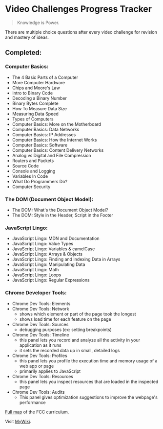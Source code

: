 # Video Challenges Progress Tracker 
> Knowledge is Power.

There are multiple choice questions after every video challenge for revision and mastery of ideas. 
## Completed:  
### Computer Basics:
* The 4 Basic Parts of a Computer 
* More Computer Hardware 
* Chips and Moore's Law 
* Intro to Binary Code 
* Decoding a Binary Number 
* Binary Bytes Complete
* How To Measure Data Size
* Measuring Data Speed 
* Types of Computers
* Computer Basics: More on the Motherboard 
* Computer Basics: Data Networks 
* Computer Basics: IP Addresses 
* Computer Basics: How the Internet Works 
* Computer Basics: Software 
* Computer Basics: Content Delivery Networks 
* Analog vs Digital and File Compression
* Routers and Packets 
* Source Code 
* Console and Logging 
* Variables In Code 
* What Do Programmers Do? 
* Computer Security

### The DOM (Document Object Model):
* The DOM: What's the Document Object Model? 
* The DOM: Style in the Header, Script in the Footer

### JavaScript Lingo: 
* JavaScript Lingo: MDN and Documentation 
* JavaScript Lingo: Value Types 
* JavaScript Lingo: Variables & camelCase 
* JavaScript Lingo: Arrays & Objects
* JavaScript Lingo: Finding and Indexing Data in Arrays 
* JavaScript Lingo: Manipulating Data 
* JavaScript Lingo: Math 
* JavaScript Lingo: Loops 
* JavaScript Lingo: Regular Expressions

### Chrome Developer Tools: 
* Chrome Dev Tools: Elements 
* Chrome Dev Tools: Network
  - shows which element or part of the page took the longest
  - shows load time for each feature on the page 
* Chrome Dev Tools: Sources
  - debugging purposes (ex: setting breakpoints)
* Chrome Dev Tools: Timeline
  - this panel lets you record and analyze all the activity in your application as it runs
  - it sets the recorded data up in small, detailed logs
* Chrome Dev Tools: Profiles
  - this panel lets you profile the execution time and memory usage of a web app or page
  - primarily applies to JavaScript
* Chrome Dev Tools: Resources
  - this panel lets you inspect resources that are loaded in the inspected page
* Chrome Dev Tools: Audits
  - This panel gives optimization suggestions to improve the webpage's performance 

[Full map](https://www.freecodecamp.org/map) of the FCC curriculum. 

Visit [MyWiki](https://github.com/chrisjim316/freeCodeCamp-/wiki/Video-Challenges-Progress-Tracker).
